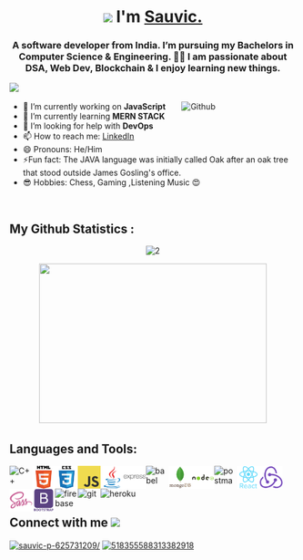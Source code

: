 <h1 align="center"><img src="https://raw.githubusercontent.com/ShahriarShafin/ShahriarShafin/main/Assets/hi.gif" width="40px"/> I'm <a href="https://github.com/sauvic016" target="_blank">Sauvic.</h1></a>

<h3 align="center">A software developer from India. I’m pursuing my Bachelors in Computer Science & Engineering. 👨‍💻 I am passionate about DSA, Web Dev, Blockchain & I enjoy learning new things.</h3>
    
![](https://komarev.com/ghpvc/?username=sauvic016&color=47ccb3)

<img width="40%" align="right" alt="Github" src="https://raw.githubusercontent.com/onimur/.github/master/.resources/git-header.svg" />

- 🔭 I’m currently working on **JavaScript**
- 🌱 I’m currently learning **MERN STACK**
- 🤝 I’m looking for help with **DevOps**
- 📫 How to reach me: [LinkedIn](https://www.linkedin.com/in/sauvic-p-625731209/)
- 😄 Pronouns: He/Him
- ⚡Fun fact: The JAVA language was initially called Oak after an oak tree that stood outside James Gosling's office.
- 😎 Hobbies: Chess, Gaming ,Listening Music 😍

<br/>


<h2 align="left">My Github Statistics :</h2>   
  
<p align="center">
<img src="https://github-readme-stats.vercel.app/api?username=sauvic016&show_icons=true&theme=radical" alt="2" />
</p>

<!-- <h2 align ="center">📚 Most Used Languages</h2>
  <p align="center">
  <img align="left" alt="codeSTACKr's GitHub Stats" src="https://github-readme-stats.vercel.app/api/top-langs/?username=sauvic016&layout=compact" />
  </p> -->

 <p align="center">
  <img  width="400px" height="280px" src="https://media.giphy.com/media/3o7qE1YN7aBOFPRw8E/giphy.gif">
</p>



## Languages and Tools:

<p align="left">


<img align="left" alt="C++" height="40" width="40px" src="https://user-images.githubusercontent.com/42747200/46140125-da084900-c26d-11e8-8ea7-c45ae6306309.png" />

<img align="left" alt="HTML5" height="40" width="40px" src="https://raw.githubusercontent.com/github/explore/80688e429a7d4ef2fca1e82350fe8e3517d3494d/topics/html/html.png" />

<img align="left" alt="CSS3" height="40" width="40px" src="https://raw.githubusercontent.com/github/explore/80688e429a7d4ef2fca1e82350fe8e3517d3494d/topics/css/css.png" />

<img align = "left" src="https://raw.githubusercontent.com/github/explore/80688e429a7d4ef2fca1e82350fe8e3517d3494d/topics/javascript/javascript.png" alt="JavaScript" width="40" height="40" />
 
<img align = "left" src="https://raw.githubusercontent.com/devicons/devicon/master/icons/java/java-original.svg" alt="java" width="40" height="40"/> 

<img align = "left" src="https://raw.githubusercontent.com/devicons/devicon/master/icons/express/express-original-wordmark.svg" alt="express" width="40" height="40"/> 

<img align = "left" src="https://www.vectorlogo.zone/logos/babeljs/babeljs-icon.svg" alt="babel" width="40" height="40"/>

 <img align = "left" src="https://raw.githubusercontent.com/devicons/devicon/master/icons/mongodb/mongodb-original-wordmark.svg" alt="mongodb" width="40" height="40"/> 

 <img align = "left" src="https://raw.githubusercontent.com/devicons/devicon/master/icons/nodejs/nodejs-original-wordmark.svg" alt="nodejs" width="40" height="40"/> 

<img align = "left" src="https://www.vectorlogo.zone/logos/getpostman/getpostman-icon.svg" alt="postman" width="40" height="40"/> 

<img align = "left" src="https://raw.githubusercontent.com/devicons/devicon/master/icons/react/react-original-wordmark.svg" alt="react" width="40" height="40"/> 

<img align = "left" src="https://raw.githubusercontent.com/devicons/devicon/master/icons/redux/redux-original.svg" alt="redux" width="40" height="40"/> 

<img align = "left" src="https://raw.githubusercontent.com/devicons/devicon/master/icons/sass/sass-original.svg" alt="sass" width="40" height="40"/> 

 <img align = "left" src="https://raw.githubusercontent.com/devicons/devicon/master/icons/bootstrap/bootstrap-plain-wordmark.svg" alt="bootstrap" width="40" height="40"/> 

 <img align = "left" src="https://www.vectorlogo.zone/logos/firebase/firebase-icon.svg" alt="firebase" width="40" height="40"/> 

 <img align = "left" src="https://www.vectorlogo.zone/logos/git-scm/git-scm-icon.svg" alt="git" width="40" height="40"/> 

 <img src="https://www.vectorlogo.zone/logos/heroku/heroku-icon.svg" alt="heroku" width="40" height="40"/> 

</p>


## Connect with me <img src="https://raw.githubusercontent.com/ShahriarShafin/ShahriarShafin/main/Assets/handshake.gif" height="16px"> 

<p align="left">
<a href="https://linkedin.com/in/sauvic-p-625731209/" target="blank"><img align="center" src="https://raw.githubusercontent.com/rahuldkjain/github-profile-readme-generator/master/src/images/icons/Social/linked-in-alt.svg" alt="sauvic-p-625731209/" height="30" width="40" /></a>
<a href="https://discordapp.com/users/518355588313382918" target="blank"><img align="center" src="https://raw.githubusercontent.com/rahuldkjain/github-profile-readme-generator/master/src/images/icons/Social/discord.svg" alt="518355588313382918" height="30" width="40" /></a>
</p>

